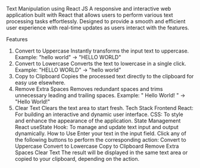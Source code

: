Text Manipulation using React JS
A responsive and interactive web application built with React that allows users to perform various text processing tasks effortlessly. Designed to provide a smooth and efficient user experience with real-time updates as users interact with the features.

Features
1. Convert to Uppercase
Instantly transforms the input text to uppercase.
Example: "hello world" → "HELLO WORLD"
2. Convert to Lowercase
Converts the text to lowercase in a single click.
Example: "HELLO WORLD" → "hello world"
3. Copy to Clipboard
Copies the processed text directly to the clipboard for easy use elsewhere.
4. Remove Extra Spaces
Removes redundant spaces and trims unnecessary leading and trailing spaces.
Example: " Hello World! " → "Hello World!"
5. Clear Text
Clears the text area to start fresh.
Tech Stack
Frontend
React: For building an interactive and dynamic user interface.
CSS: To style and enhance the appearance of the application.
State Management
React useState Hook: To manage and update text input and output dynamically.
How to Use
Enter your text in the input field.
Click any of the following buttons to perform the corresponding action:
Convert to Uppercase
Convert to Lowercase
Copy to Clipboard
Remove Extra Spaces
Clear Text
The result will be displayed in the same text area or copied to your clipboard, depending on the action.
